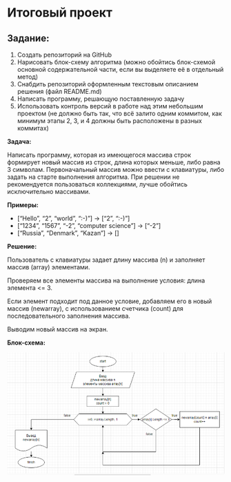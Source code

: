 # Итоговый проект
## Задание:
1. Создать репозиторий на GitHub
2. Нарисовать блок-схему алгоритма (можно обойтись блок-схемой основной содержательной части, если вы выделяете её в отдельный метод)
3. Снабдить репозиторий оформленным текстовым описанием решения (файл README.md)
4. Написать программу, решающую поставленную задачу
5. Использовать контроль версий в работе над этим небольшим проектом (не должно быть так, что всё залито одним коммитом, как минимум этапы 2, 3, и 4 должны быть расположены в разных коммитах)

**Задача:** 

Написать программу, которая из имеющегося массива строк формирует новый массив из строк, длина которых меньше, либо равна 3 символам. Первоначальный массив можно ввести с клавиатуры, либо задать на старте выполнения алгоритма. При решении не рекомендуется пользоваться коллекциями, лучше обойтись исключительно массивами.

**Примеры:**
* [“Hello”, “2”, “world”, “:-)”] → [“2”, “:-)”]
* [“1234”, “1567”, “-2”, “computer science”] → [“-2”]
* [“Russia”, “Denmark”, “Kazan”] → []

**Решение:**

Пользователь с клавиатуры задает длину массива (n) и заполняет массив (array) элементами.

Проверяем все элементы массива на выполнение условия: длина элемента <= 3.

Если элемент подходит под данное условие, добавляем его в новый массив (newarray), с использованием счетчика (count) для последовательного заполнения массива.

Выводим новый массив на экран.

**Блок-схема:**

![Здесь должна быть блок-схема алгоритма решения задачи](блок-схема.png)
